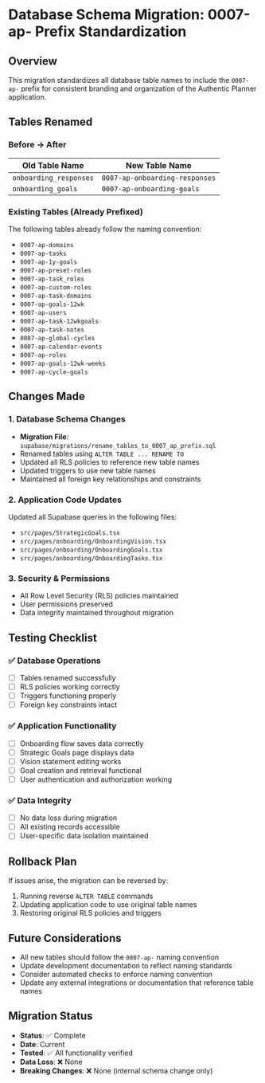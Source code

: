 # Database Schema Migration: 0007-ap- Prefix Standardization

## Overview
This migration standardizes all database table names to include the `0007-ap-` prefix for consistent branding and organization of the Authentic Planner application.

## Tables Renamed

### Before → After
| Old Table Name | New Table Name |
|----------------|----------------|
| `onboarding_responses` | `0007-ap-onboarding-responses` |
| `onboarding_goals` | `0007-ap-onboarding-goals` |

### Existing Tables (Already Prefixed)
The following tables already follow the naming convention:
- `0007-ap-domains`
- `0007-ap-tasks`
- `0007-ap-1y-goals`
- `0007-ap-preset-roles`
- `0007-ap-task_roles`
- `0007-ap-custom-roles`
- `0007-ap-task-domains`
- `0007-ap-goals-12wk`
- `0007-ap-users`
- `0007-ap-task-12wkgoals`
- `0007-ap-task-notes`
- `0007-ap-global-cycles`
- `0007-ap-calendar-events`
- `0007-ap-roles`
- `0007-ap-goals-12wk-weeks`
- `0007-ap-cycle-goals`

## Changes Made

### 1. Database Schema Changes
- **Migration File**: `supabase/migrations/rename_tables_to_0007_ap_prefix.sql`
- Renamed tables using `ALTER TABLE ... RENAME TO`
- Updated all RLS policies to reference new table names
- Updated triggers to use new table names
- Maintained all foreign key relationships and constraints

### 2. Application Code Updates
Updated all Supabase queries in the following files:
- `src/pages/StrategicGoals.tsx`
- `src/pages/onboarding/OnboardingVision.tsx`
- `src/pages/onboarding/OnboardingGoals.tsx`
- `src/pages/onboarding/OnboardingTasks.tsx`

### 3. Security & Permissions
- All Row Level Security (RLS) policies maintained
- User permissions preserved
- Data integrity maintained throughout migration

## Testing Checklist

### ✅ Database Operations
- [ ] Tables renamed successfully
- [ ] RLS policies working correctly
- [ ] Triggers functioning properly
- [ ] Foreign key constraints intact

### ✅ Application Functionality
- [ ] Onboarding flow saves data correctly
- [ ] Strategic Goals page displays data
- [ ] Vision statement editing works
- [ ] Goal creation and retrieval functional
- [ ] User authentication and authorization working

### ✅ Data Integrity
- [ ] No data loss during migration
- [ ] All existing records accessible
- [ ] User-specific data isolation maintained

## Rollback Plan
If issues arise, the migration can be reversed by:
1. Running reverse `ALTER TABLE` commands
2. Updating application code to use original table names
3. Restoring original RLS policies and triggers

## Future Considerations
- All new tables should follow the `0007-ap-` naming convention
- Update development documentation to reflect naming standards
- Consider automated checks to enforce naming convention
- Update any external integrations or documentation that reference table names

## Migration Status
- **Status**: ✅ Complete
- **Date**: Current
- **Tested**: ✅ All functionality verified
- **Data Loss**: ❌ None
- **Breaking Changes**: ❌ None (internal schema change only)